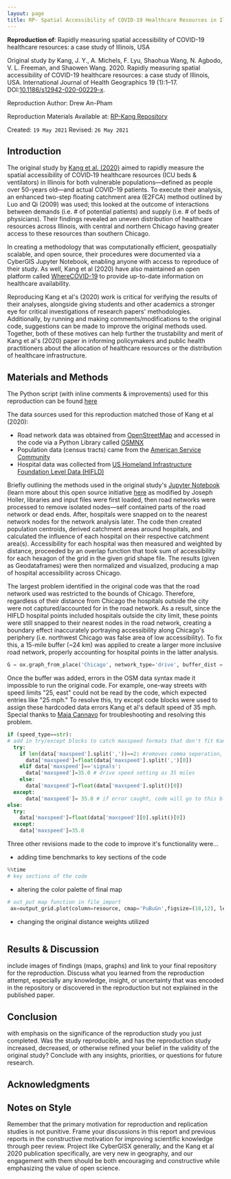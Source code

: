 ```yaml
---
layout: page
title: RP- Spatial Accessibility of COVID-19 Healthcare Resources in Illinois
---
```


**Reproduction of**: Rapidly measuring spatial accessibility of COVID-19 healthcare resources: a case study of Illinois, USA

Original study *by* Kang, J. Y., A. Michels, F. Lyu, Shaohua Wang, N. Agbodo, V. L. Freeman, and Shaowen Wang. 2020. Rapidly measuring spatial accessibility of COVID-19 healthcare resources: a case study of Illinois, USA. International Journal of Health Geographics 19 (1):1–17. DOI:[10.1186/s12942-020-00229-x](https://ij-healthgeographics.biomedcentral.com/articles/10.1186/s12942-020-00229-x).

Reproduction Author: Drew An-Pham

Reproduction Materials Available at: [RP-Kang Repository](https://github.com/daptx/RP-Kang)

Created: `19 May 2021`
Revised: `26 May 2021`

## Introduction

The original study by [Kang et al. (2020)](https://ij-healthgeographics.biomedcentral.com/articles/10.1186/s12942-020-00229-x) aimed to rapidly measure the spatial accessibility of COVID‐19 healthcare resources (ICU beds & ventilators) in Illinois for both vulnerable populations—defined as people over 50-years old—and actual COVID-19 patients. To execute their analysis, an enhanced two-step floating catchment area (E2FCA) method outlined by Luo and Qi (2009) was used; this looked at the outcome of interactions between demands (i.e. # of potential patients) and supply (i.e. # of beds of physicians). Their findings revealed an uneven distribution of healthcare resources across Illinois, with central and northern Chicago having greater access to these resources than southern Chicago.

In creating a methodology that was computationally efficient, geospatially scalable, and open source, their procedures were documented via a CyberGIS Jupyter Notebook, enabling anyone with access to reproduce of their study. As well, Kang et al (2020) have also maintained an open platform called [WhereCOVID-19](https://wherecovid19.cigi.illinois.edu/spatialAccess.html#7/40.000/-89.000/Dark_Mode-il_acc_i/370) to provide up-to-date information on healthcare availability.

Reproducing Kang et al's (2020) work is critical for verifying the results of their analyses, alongside giving students and other academics a stronger eye for critical investigations of research papers' methodologies. Additionally, by running and making comments/modifications to the original code, suggestions can be made to improve the original methods used. Together, both of these motives can help further the trustability and merit of Kang et al's (2020) paper in informing policymakers and public health practitioners about the allocation of healthcare resources or the distribution of healthcare infrastructure.

## Materials and Methods

The Python script (with inline comments & improvements) used for this reproduction can be found [here](https://github.com/daptx/RP-Kang/blob/main/COVID-19Acc.ipynb)

The data sources used for this reproduction matched those of Kang et al (2020):
- Road network data was obtained from [OpenStreetMap](https://www.openstreetmap.org/#map=4/38.01/-95.84) and accessed in the code via a Python Library called [OSMNX](https://github.com/gboeing/osmnx)
- Population data (census tracts) came from the [American Service Community](https://www.census.gov/programs-surveys/acs)
- Hospital data was collected from [US Homeland Infrastructure Foundation Level Data (HIFLD)](https://hifld-geoplatform.opendata.arcgis.com/datasets/hospitals/explore?location=7.501852%2C-15.457900%2C1.91)

Briefly outlining the methods used in the original study's [Jupyter Notebook](https://github.com/GIS4DEV/RP-Kang/blob/main/COVID-19Acc.ipynb) (learn more about this open source initiative [here](https://jupyter.org/about) as modified by Joseph Holler, libraries and input files were first loaded, then road networks were processed to remove isolated nodes—self contained parts of the road network or dead ends. After, hospitals were snapped on to the nearest network nodes for the network analysis later. The code then created population centroids, derived catchment areas around hospitals, and calculated the influence of each hospital on their respective catchment area(s). Accessibility for each hospital was then measured and weighted by distance, proceeded by an overlap function that took sum of accessibility for each hexagon of the grid in the given grid shape file. The results (given as Geodataframes) were then normalized and visualized, producing a map of hospital accessibility across Chicago.

The largest problem identified in the original code was that the road network used was restricted to the bounds of Chicago. Therefore, regardless of their distance from Chicago the hospitals outside the city were not captured/accounted for in the road network. As a result, since the HIFLD hospital points included hospitals outside the city limit, these points were still snapped to their nearest nodes in the road network, creating a boundary effect inaccurately portraying accessibility along Chicago's periphery (i.e. northwest Chicago was false area of low accessibility). To fix this, a 15-mile buffer (~24 km) was applied to create a larger more inclusive road network, properly accounting for hospital points in the latter analysis.
```python
G = ox.graph_from_place('Chicago', network_type='drive', buffer_dist = 24140.2)
```

Once the buffer was added, errors in the OSM data syntax made it impossible to run the original code. For example, one-way streets with speed limits "25, east" could not be read by the code, which expected entries like "25 mph." To resolve this, try except code blocks were used to assign these hardcoded data errors Kang et al's default speed of 35 mph. Special thanks to [Maja Cannavo](https://majacannavo.github.io/geog323/geog323main) for troubleshooting and resolving this problem.
```python
if (speed_type==str):
# add in try/except blocks to catch maxspeed formats that don't fit Kang et al's cases
  try:
    if len(data['maxspeed'].split(','))==2: #removes comma seperation, turns into #s
      data['maxspeed']=float(data['maxspeed'].split(',')[0])                  
    elif data['maxspeed']=='signals':
      data['maxspeed']=35.0 # drive speed setting as 35 miles
    else:
      data['maxspeed']=float(data['maxspeed'].split()[0])
  except:
      data['maxspeed']= 35.0 # if error caught, code will go to this block and fill 35
else:
  try:
    data['maxspeed']=float(data['maxspeed'][0].split()[0])
  except:
    data['maxspeed']=35.0
```

Three other revisions made to the code to improve it's functionality were...
- adding time benchmarks to key sections of the code
```python
%%time
# key sections of the code
```
- altering the color palette of final map
```python
# out_put map function in file_import
 ax=output_grid.plot(column=resource, cmap='PuBuGn',figsize=(18,12), legend=True, zorder=1)
```
- changing the original distance weights utilized
```Python
```

## Results & Discussion
include images of findings (maps, graphs) and link to your final repository for the reproduction. Discuss what you learned from the reproduction attempt, especially any knowledge, insight, or uncertainty that was encoded in the repository or discovered in the reproduction but not explained in the published paper.

## Conclusion
with emphasis on the significance of the reproduction study you just completed. Was the study reproducible, and has the reproduction study increased, decreased, or otherwise refined your belief in the validity of the original study? Conclude with any insights, priorities, or questions for future research.

## Acknowledgments

## Notes on Style
 Remember that the primary motivation for reproduction and replication studies is not punitive. Frame your discussions in this report and previous reports in the constructive motivation for improving scientific knowledge through peer review. Project like CyberGISX generally, and the Kang et al 2020 publication specifically, are very new in geography, and our engagement with them should be both encouraging and constructive while emphasizing the value of open science.
